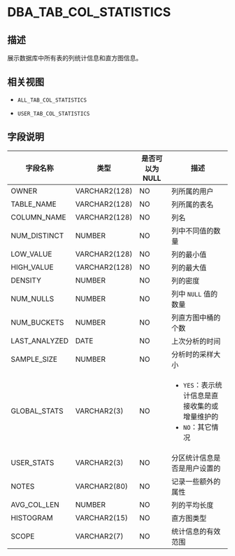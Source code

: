 DBA_TAB_COL_STATISTICS
===========================================

描述
--------------------

展示数据库中所有表的列统计信息和直方图信息。

相关视图
----------------------

* `ALL_TAB_COL_STATISTICS`

* `USER_TAB_COL_STATISTICS`

字段说明
----------------------

|     字段名称      |      类型       | **是否可以为 NULL** |                                                               描述                                                               |
|---------------|---------------|----------------|--------------------------------------------------------------------------------------------------------------------------------|
| OWNER         | VARCHAR2(128) | NO             | 列所属的用户                                                                                                                         |
| TABLE_NAME    | VARCHAR2(128) | NO             | 列所属的表名                                                                                                                         |
| COLUMN_NAME   | VARCHAR2(128) | NO             | 列名                                                                                                                             |
| NUM_DISTINCT  | NUMBER        | NO             | 列中不同值的数量                                                                                                                       |
| LOW_VALUE     | VARCHAR2(128) | NO             | 列的最小值                                                                                                                          |
| HIGH_VALUE    | VARCHAR2(128) | NO             | 列的最大值                                                                                                                          |
| DENSITY       | NUMBER        | NO             | 列的密度                                                                                                                           |
| NUM_NULLS     | NUMBER        | NO             | 列中 `NULL` 值的数量                                                                                                                 |
| NUM_BUCKETS   | NUMBER        | NO             | 列直方图中桶的个数                                                                                                                      |
| LAST_ANALYZED | DATE          | NO             | 上次分析的时间                                                                                                                        |
| SAMPLE_SIZE   | NUMBER        | NO             | 分析时的采样大小                                                                                                                       |
| GLOBAL_STATS  | VARCHAR2(3)   | NO             | <ul><li> `YES`：表示统计信息是直接收集的或增量维护的  </li> <li> `NO`：其它情况  </li></ul>  |
| USER_STATS    | VARCHAR2(3)   | NO             | 分区统计信息是否是用户设置的                                                                                                                 |
| NOTES         | VARCHAR2(80)  | NO             | 记录一些额外的属性                                                                                                                      |
| AVG_COL_LEN   | NUMBER        | NO             | 列的平均长度                                                                                                                         |
| HISTOGRAM     | VARCHAR2(15)  | NO             | 直方图类型                                                                                                                          |
| SCOPE         | VARCHAR2(7)   | NO             | 统计信息的有效范围                                                                                                                      |
